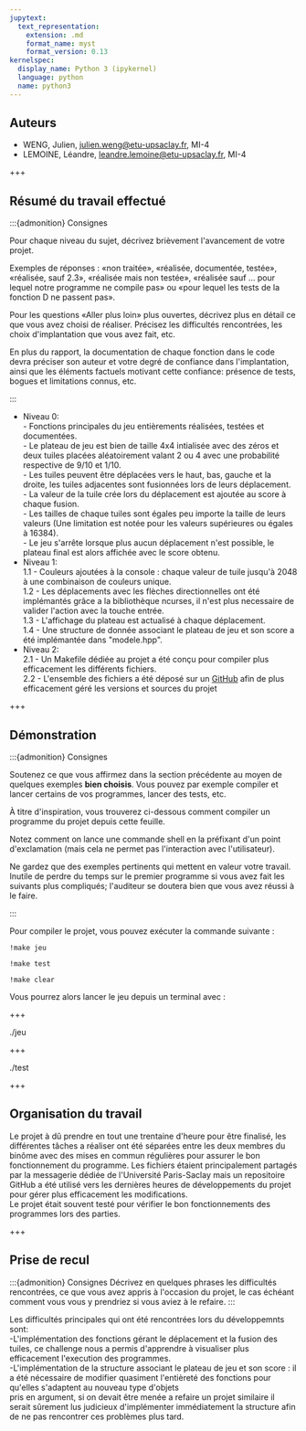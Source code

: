 ```yaml
---
jupytext:
  text_representation:
    extension: .md
    format_name: myst
    format_version: 0.13
kernelspec:
  display_name: Python 3 (ipykernel)
  language: python
  name: python3
---
```


## Auteurs

- WENG, Julien, julien.weng@etu-upsaclay.fr, MI-4
- LEMOINE, Léandre, leandre.lemoine@etu-upsaclay.fr, MI-4

+++

## Résumé du travail effectué

:::{admonition} Consignes

Pour chaque niveau du sujet, décrivez brièvement l'avancement de votre
projet.

Exemples de réponses : «non traitée», «réalisée, documentée, testée»,
«réalisée, sauf 2.3», «réalisée mais non testée», «réalisée sauf ...
pour lequel notre programme ne compile pas» ou «pour lequel les tests
de la fonction D ne passent pas».

Pour les questions «Aller plus loin» plus ouvertes, décrivez plus en
détail ce que vous avez choisi de réaliser. Précisez les difficultés
rencontrées, les choix d'implantation que vous avez fait, etc.

En plus du rapport, la documentation de chaque fonction dans le code
devra préciser son auteur et votre degré de confiance dans
l'implantation, ainsi que les éléments factuels motivant cette
confiance: présence de tests, bogues et limitations connus, etc.

:::


- Niveau 0:  
      - Fonctions principales du jeu entièrements réalisées, testées et documentées.  
      - Le plateau de jeu est bien de taille 4x4 intialisée avec des zéros et deux tuiles placées aléatoirement valant 2 ou 4 avec
        une probabilité respective de 9/10 et 1/10.  
      - Les tuiles peuvent être déplacées vers le haut, bas, gauche et la droite, les tuiles adjacentes sont fusionnées lors de leurs déplacement.  
      - La valeur de la tuile crée lors du déplacement est ajoutée au score à chaque fusion.  
      - Les tailles de chaque tuiles sont égales peu importe la taille de leurs valeurs (Une limitation est notée pour les valeurs
        supérieures ou égales à 16384).  
      - Le jeu s'arrête lorsque plus aucun déplacement n'est possible, le plateau final est alors affichée avec le score obtenu.  
- Niveau 1:  
      1.1 - Couleurs ajoutées à la console : chaque valeur de tuile jusqu'à 2048 à une combinaison de couleurs unique.  
      1.2 - Les déplacements avec les flèches directionnelles ont été implémantés grâce a la bibliothèque ncurses, il n'est plus
            necessaire de valider l'action avec la touche entrée.  
      1.3 - L'affichage du plateau est actualisé à chaque déplacement.  
      1.4 - Une structure de donnée associant le plateau de jeu et son score a été implémantée dans "modele.hpp".
- Niveau 2:  
      2.1 - Un Makefile dédiée au projet a été conçu pour compiler plus efficacement les différents fichiers.  
      2.2 - L'ensemble des fichiers a été déposé sur un [GitHub](https://github.com/julienwng/2048/tree/main/2048) afin de plus efficacement géré les versions et sources du projet

+++

## Démonstration

:::{admonition} Consignes

Soutenez ce que vous affirmez dans la section précédente au moyen de
quelques exemples **bien choisis**. Vous pouvez par exemple compiler
et lancer certains de vos programmes, lancer des tests, etc.

À titre d'inspiration, vous trouverez ci-dessous comment compiler un
programme du projet depuis cette feuille. 

Notez comment on lance une commande shell en la préfixant d'un point
d'exclamation (mais cela ne permet pas l'interaction avec
l'utilisateur).

Ne gardez que des exemples pertinents qui mettent en valeur votre
travail. Inutile de perdre du temps sur le premier programme si vous
avez fait les suivants plus compliqués; l'auditeur se doutera bien que
vous avez réussi à le faire.

:::

Pour compiler le projet, vous pouvez exécuter la commande suivante :

```{code-cell} ipython3
!make jeu
```

```{code-cell} ipython3
!make test
```

```{code-cell} ipython3
!make clear
```

Vous pourrez alors lancer le jeu depuis un terminal avec :

+++

./jeu

+++

./test

+++
## Organisation du travail

Le projet à dû prendre en tout une trentaine d'heure pour être finalisé, les différentes tâches a réaliser ont été séparées entre les deux membres du binôme
avec des mises en commun régulières pour assurer le bon fonctionnement du programme. Les fichiers étaient principalement partagés par la messagerie dédiée
de l'Université Paris-Saclay mais un repositoire GitHub a été utilisé vers les dernières heures de développements du projet pour gérer plus efficacement
les modifications.  
Le projet était souvent testé pour vérifier le bon fonctionnements des programmes lors des parties.

+++

## Prise de recul

:::{admonition} Consignes
Décrivez en quelques phrases les difficultés rencontrées, ce que vous
avez appris à l'occasion du projet, le cas échéant comment vous vous y
prendriez si vous aviez à le refaire.
:::

Les difficultés principales qui ont été rencontrées lors du développemnts sont:  
    -L'implémentation des fonctions gérant le déplacement et la fusion des tuiles, ce challenge nous a permis d'apprendre à visualiser plus efficacement l'execution des programmes.  
    -L'implémentation de la structure associant le plateau de jeu et son score : il a été nécessaire de modifier quasiment l'entièreté des fonctions pour qu'elles s'adaptent au nouveau type d'objets   
     pris en argument, si on devait être menée a refaire un projet similaire il serait sûrement lus judicieux d'implémenter immédiatement la structure afin de ne pas rencontrer
     ces problèmes plus tard.
